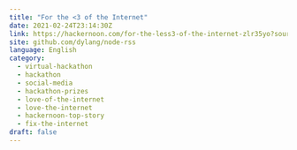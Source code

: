 ```yaml
---
title: "For the <3 of the Internet"
date: 2021-02-24T23:14:30Z
link: https://hackernoon.com/for-the-less3-of-the-internet-zlr35yo?source=rss&utm_medium=RSS&utm_source=news.12bit.vn
site: github.com/dylang/node-rss
language: English
category:
  - virtual-hackathon
  - hackathon
  - social-media
  - hackathon-prizes
  - love-of-the-internet
  - love-the-internet
  - hackernoon-top-story
  - fix-the-internet
draft: false
---
```

